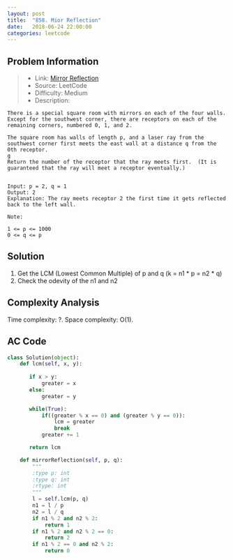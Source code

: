 ```yaml
---
layout: post
title:  "858. Mior Reflection"
date:   2018-06-24 22:00:00
categories: leetcode
---
```



## Problem Information

> * Link: [Mirror Reflection](https://leetcode.com/problems/mirror-reflection/description/)
> * Source: LeetCode
> * Difficulty: Medium
> * Description: 


```
There is a special square room with mirrors on each of the four walls.  Except for the southwest corner, there are receptors on each of the remaining corners, numbered 0, 1, and 2.

The square room has walls of length p, and a laser ray from the southwest corner first meets the east wall at a distance q from the 0th receptor.
g
Return the number of the receptor that the ray meets first.  (It is guaranteed that the ray will meet a receptor eventually.)


Input: p = 2, q = 1
Output: 2
Explanation: The ray meets receptor 2 the first time it gets reflected back to the left wall.

Note:

1 <= p <= 1000
0 <= q <= p
```

## Solution
1. Get the LCM (Lowest Common Multiple) of p and q (k = n1 * p = n2 * q)
2. Check the odevity of the n1 and n2

## Complexity Analysis
Time complexity: ?. Space complexity: O(1).

## AC Code

``` python
class Solution(object):
    def lcm(self, x, y):
        
       if x > y:
           greater = x
       else:
           greater = y

       while(True):
           if((greater % x == 0) and (greater % y == 0)):
               lcm = greater
               break
           greater += 1

       return lcm

    def mirrorReflection(self, p, q):
        """
        :type p: int
        :type q: int
        :rtype: int
        """
        l = self.lcm(p, q)
        n1 = l / p 
        n2 = l / q
        if n1 % 2 and n2 % 2:
            return 1
        if n1 % 2 and n2 % 2 == 0:
            return 2
        if n1 % 2 == 0 and n2 % 2:
            return 0
```



[jekyll-docs]: https://jekyllrb.com/docs/home
[jekyll-gh]:   https://github.com/jekyll/jekyll
[jekyll-talk]: https://talk.jekyllrb.com/

